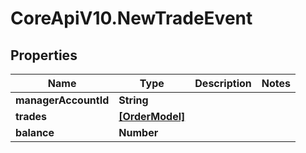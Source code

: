 # CoreApiV10.NewTradeEvent

## Properties
Name | Type | Description | Notes
------------ | ------------- | ------------- | -------------
**managerAccountId** | **String** |  | 
**trades** | [**[OrderModel]**](OrderModel.md) |  | 
**balance** | **Number** |  | 


